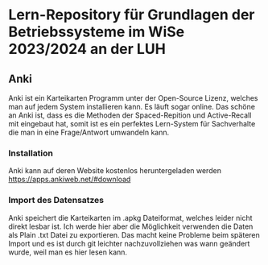 # Lern-Repository für Grundlagen der Betriebssysteme im WiSe 2023/2024 an der LUH

## Anki

Anki ist ein Karteikarten Programm unter der Open-Source Lizenz, welches man auf jedem System installieren kann. Es läuft sogar online. Das schöne an Anki ist, dass es die Methoden der Spaced-Repition und Active-Recall mit eingebaut hat, somit ist es ein perfektes Lern-System für Sachverhalte die man in eine Frage/Antwort umwandeln kann.

### Installation

Anki kann auf deren Website kostenlos heruntergeladen werden
<https://apps.ankiweb.net/#download>

### Import des Datensatzes

Anki speichert die Karteikarten im .apkg Dateiformat, welches leider nicht direkt lesbar ist. Ich werde hier aber die Möglichkeit verwenden die Daten als Plain .txt Datei zu exportieren. Das macht keine Probleme beim späteren Import und es ist durch git leichter nachzuvollziehen was wann geändert wurde, weil man es hier lesen kann.
